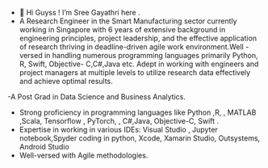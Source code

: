 - 👋 Hi Guyss ! I’m  Sree Gayathri here .
- A Research Engineer in the Smart Manufacturing sector currently working in Singapore  with 6 years of extensive background in engineering principles, project leadership, and the effective application of research thriving in deadline-driven agile work environment.Well -versed in handling numerous programming languages primarily Python, R, Swift, Objective- C,C#,Java etc. Adept in working with engineers and project managers at multiple levels to utilize research data effectively and achieve optimal results.

-A Post Grad in Data Science and Business Analytics. 

 -  Strong proficiency in programming languages like Python ,R, , MATLAB ,Scala, Tensorflow , PyTorch, , C#,Java, Objective-C, Swift .
 -   Expertise in working in various IDEs:  Visual Studio , Jupyter notebook,Spyder coding in python, Xcode, Xamarin Studio, Outsystems, Android Studio
 -   Well-versed with Agile methodologies.
<!---
sreegayu23/sreegayu23 is a ✨ special ✨ repository because its `README.md` (this file) appears on your GitHub profile.
You can click the Preview link to take a look at your changes.
--->
